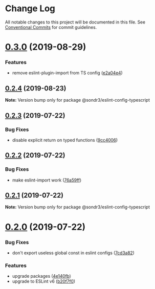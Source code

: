 # Change Log

All notable changes to this project will be documented in this file.
See [Conventional Commits](https://conventionalcommits.org) for commit guidelines.

# [0.3.0](https://github.com/sondr3/frontend-config/compare/@sondr3/eslint-config-typescript@0.2.4...@sondr3/eslint-config-typescript@0.3.0) (2019-08-29)


### Features

* remove eslint-plugin-import from TS config ([e2a04e4](https://github.com/sondr3/frontend-config/commit/e2a04e4))





## [0.2.4](https://github.com/sondr3/frontend-config/compare/@sondr3/eslint-config-typescript@0.2.3...@sondr3/eslint-config-typescript@0.2.4) (2019-08-23)

**Note:** Version bump only for package @sondr3/eslint-config-typescript





## [0.2.3](https://github.com/sondr3/frontend-config/compare/@sondr3/eslint-config-typescript@0.2.2...@sondr3/eslint-config-typescript@0.2.3) (2019-07-22)


### Bug Fixes

* disable explicit return on typed functions ([9cc4006](https://github.com/sondr3/frontend-config/commit/9cc4006))





## [0.2.2](https://github.com/sondr3/frontend-config/compare/@sondr3/eslint-config-typescript@0.2.1...@sondr3/eslint-config-typescript@0.2.2) (2019-07-22)


### Bug Fixes

* make eslint-import work ([76a59ff](https://github.com/sondr3/frontend-config/commit/76a59ff))





## [0.2.1](https://github.com/sondr3/frontend-config/compare/@sondr3/eslint-config-typescript@0.2.0...@sondr3/eslint-config-typescript@0.2.1) (2019-07-22)

**Note:** Version bump only for package @sondr3/eslint-config-typescript





# [0.2.0](https://github.com/sondr3/frontend-config/compare/@sondr3/eslint-config-typescript@0.1.3...@sondr3/eslint-config-typescript@0.2.0) (2019-07-22)


### Bug Fixes

* don't export useless global const in eslint configs ([7cd3a82](https://github.com/sondr3/frontend-config/commit/7cd3a82))


### Features

* upgrade packages ([4e140fb](https://github.com/sondr3/frontend-config/commit/4e140fb))
* upgrade to ESLint v6 ([b20f7f0](https://github.com/sondr3/frontend-config/commit/b20f7f0))
